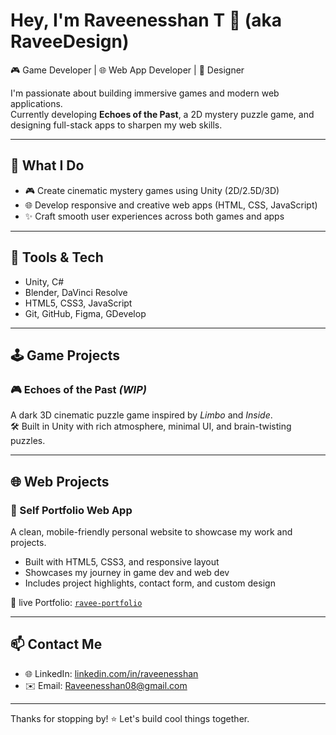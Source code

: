 # Hey, I'm Raveenesshan T 👋 (aka RaveeDesign)

🎮 Game Developer | 🌐 Web App Developer | 🎨 Designer

I'm passionate about building immersive games and modern web applications.  
Currently developing **Echoes of the Past**, a 2D mystery puzzle game, and designing full-stack apps to sharpen my web skills.

---

## 🧠 What I Do
- 🎮 Create cinematic mystery games using Unity (2D/2.5D/3D)
- 🌐 Develop responsive and creative web apps (HTML, CSS, JavaScript)
- ✨ Craft smooth user experiences across both games and apps

---

## 🧰 Tools & Tech
- Unity, C#
- Blender, DaVinci Resolve
- HTML5, CSS3, JavaScript
- Git, GitHub, Figma, GDevelop

---

## 🕹️ Game Projects

### 🎮 Echoes of the Past *(WIP)*
A dark 3D cinematic puzzle game inspired by *Limbo* and *Inside*.  
🛠️ Built in Unity with rich atmosphere, minimal UI, and brain-twisting puzzles.

---

## 🌐 Web Projects

### 🌟 Self Portfolio Web App
A clean, mobile-friendly personal website to showcase my work and projects.  
- Built with HTML5, CSS3, and responsive layout
- Showcases my journey in game dev and web dev
- Includes project highlights, contact form, and custom design

📂 live Portfolio: [`ravee-portfolio`](https://raveedesign.github.io/ravee-portfolio/) 

---

## 📫 Contact Me
- 🌐 LinkedIn: [linkedin.com/in/raveenesshan](https://linkedin.com/in/raveenesshan)
- ✉️ Email: Raveenesshan08@gmail.com

---

Thanks for stopping by! ⭐ Let's build cool things together.

